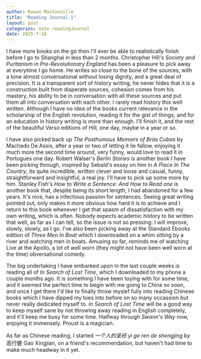 ```yaml
---
author: Rowan MacConville
title: "Reading Journal 1"
layout: post
categories: note readingJournal
date: 2025-7-18
---
```



I have more books on the go then I'll ever be able to realistically finish before I go to Shanghai in less than 2 months. Christopher Hill's *Society and Puritanism in Pre-Revolutionary England* has been a pleasure to pick away at everytime I go home. He writes so close to the bone of the sources, with a tone almost conversational without losing dignity, and a great deal of precision. It is a transparent sort of history writing, he never hides that it is a construction built from disperate sources, cohesion comes from his mastery, his ability to be in conversation with all these sources and put them all into conversation with each other. I rarely read history this well written. Although I have no idea of the books current relevance in the scholarship of the English revolution, reading it for the gist of things, and for an education in history writing is more than enough. I'll finish it, and the rest of the beautiful Verso editions of Hill, one day, maybe in a year or so.

I have also picked back up *The Posthumous Memoirs of Brás Cubas* by Machado De Assis, after a year or two of letting it lie fallow, enjoying it much more the second time around, very funny, would love to read it in Portugues one day. Robert Walser's *Berlin Stories* is another book I have been picking through, inspired by Sebald's essay on him in *A Place In The Country*, its quite incredible, written clever and loose and casual, funny, straightforward and insightful, a real joy. I'll have to pick up some more by him. Stanley Fish's *How to Write a Sentence: And How to Read one* is another book that, despite being its short length, I had abandoned for a few years. It's nice, has a infectious passion for sentences. Seeing great writing pointed out, only makes it more obvious how hard it is to achieve and I return to this book whenever I get that spasm of dissatisfaction with my own writing, which is often. Nobody expects academic history to be written that well, as far as I can tell, so the issue is not so pressing. I will improve, slowly, slowly, as I go. I've also been picking away at the Standard Ebooks edition of *Three Men In Boat* which I downloaded on a whim sitting by a river and watching men in boats. Amusing so far, reminds me of watching Live at the Apollo, a lot of well worn (they might not have been well worn at the time) obversational comedy.

The big undertaking I have embarked upon in the last couple weeks is reading all of *In Search of Lost Time*, which I downloaded to my phone a couple months ago. It is something I have been toying with for some time, and it seemed the perfect time to begin with me going to China so soon, and once I get there I'd like to finally throw myslef fully into reading Chinese books which I have dipped my toes into before on so many occassion but never really dedicated myself to. *In Search of Lost Time* will be a good way to keep myself sane by not throwing away reading in English completely, and it'll keep me busy for some time. Halfway through *Swann's Way* now, enjoying it immensely. Proust is a magician.

As far as Chinese reading, I started *一个人的圣经 yi ge ren de shengjing* by 高行健 Gao Xingjian, on a friend's recommendation, but haven't had time to make much headway in it yet.
